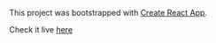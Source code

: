 This project was bootstrapped with [Create React App](https://github.com/facebook/create-react-app).

Check it live [here](https://chat-app-ke.herokuapp.com/)
